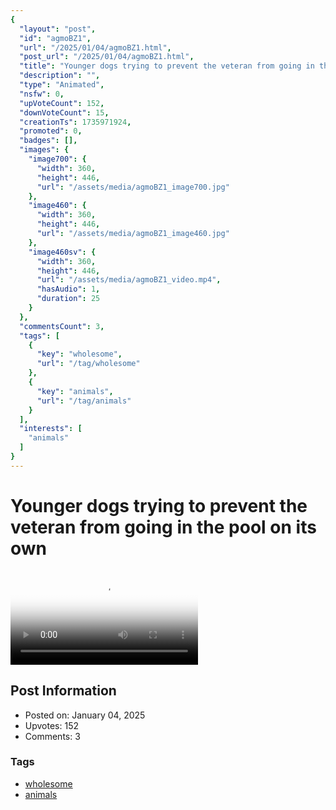 ```yaml
---
{
  "layout": "post",
  "id": "agmoBZ1",
  "url": "/2025/01/04/agmoBZ1.html",
  "post_url": "/2025/01/04/agmoBZ1.html",
  "title": "Younger dogs trying to prevent the veteran from going in the pool on its own",
  "description": "",
  "type": "Animated",
  "nsfw": 0,
  "upVoteCount": 152,
  "downVoteCount": 15,
  "creationTs": 1735971924,
  "promoted": 0,
  "badges": [],
  "images": {
    "image700": {
      "width": 360,
      "height": 446,
      "url": "/assets/media/agmoBZ1_image700.jpg"
    },
    "image460": {
      "width": 360,
      "height": 446,
      "url": "/assets/media/agmoBZ1_image460.jpg"
    },
    "image460sv": {
      "width": 360,
      "height": 446,
      "url": "/assets/media/agmoBZ1_video.mp4",
      "hasAudio": 1,
      "duration": 25
    }
  },
  "commentsCount": 3,
  "tags": [
    {
      "key": "wholesome",
      "url": "/tag/wholesome"
    },
    {
      "key": "animals",
      "url": "/tag/animals"
    }
  ],
  "interests": [
    "animals"
  ]
}
---
```


# Younger dogs trying to prevent the veteran from going in the pool on its own

<video controls playsinline loop poster="/assets/media/agmoBZ1_image460.jpg">
  <source src="/assets/media/agmoBZ1_video.mp4" type="video/mp4">
  Your browser does not support the video tag.
</video>

## Post Information

- Posted on: January 04, 2025
- Upvotes: 152
- Comments: 3

### Tags

- [wholesome](/tag/wholesome)
- [animals](/tag/animals)

